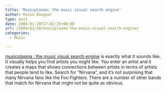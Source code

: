 ```yaml
---
title: 'Musicplasma: the music visual search engine'
author: Kevin Dangoor
type: post
date: 2004-01-20T17:02:35+00:00
url: /2004/01/20/musicplasma-the-music-visual-search-engine/
categories:
  - Music

---
```

[musicplasma : the music visual search engine][1] is exactly what it sounds like. It visually helps you find artists you might like. You enter an artist and it creates a maps that shows connections between artists in terms of artists that people tend to like. Search for &#8220;Nirvana&#8221;, and it&#8217;s not surprising that many Nirvana fans like the Foo Fighters. There are a number of other bands that match for Nirvana that might not be quite as obvious.

 [1]: http://www.musicplasma.com/ "musicplasma : the music visual search engine"